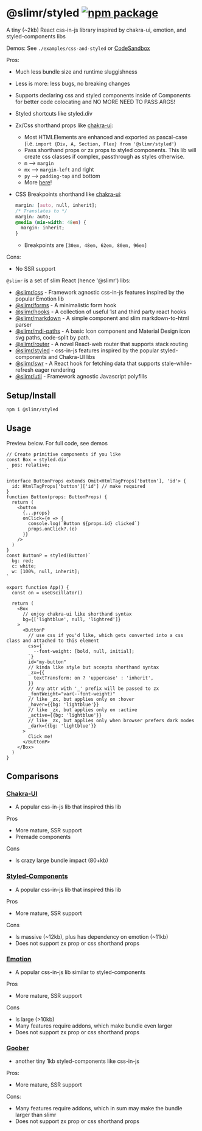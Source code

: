 # @slimr/styled [![npm package](https://img.shields.io/npm/v/@slimr/styled.svg?style=flat-square)](https://npmjs.org/package/@slimr/styled)

A tiny (~2kb) React css-in-js library inspired by chakra-ui, emotion, and styled-components libs

Demos: See `./examples/css-and-styled` or [CodeSandbox](https://codesandbox.io/s/64r9px?file=/src/App.tsx)

Pros:

- Much less bundle size and runtime sluggishness
- Less is more: less bugs, no breaking changes
- Supports declaring css and styled components inside of Components for better code colocating and NO MORE NEED TO PASS ARGS!
- Styled shortcuts like styled.div
- Zx/Css shorthand props like [chakra-ui](https://chakra-ui.com/docs/styled-system/style-props):
  - Most HTMLElements are enhanced and exported as pascal-case (i.e. `import {Div, A, Section, Flex} from '@slimr/styled'`)
  - Pass shorthand props or zx props to styled components. This lib will create css classes if complex, passthrough as styles otherwise.
  - `m` --> `margin`
  - `mx` --> `margin-left` and right
  - `py` --> `padding-top` and bottom
  - More [here](https://github.com/bdombro/slimr/blob/65bf012086760b7e481a4064f3be8aea6a098b91/packages/css/src/index.ts#L73)!
- CSS Breakpoints shorthand like [chakra-ui](https://chakra-ui.com/docs/styled-system/responsive-styles):

  ```css
  margin: [auto, null, inherit];
  /* Translates to */
  margin: auto;
  @media (min-width: 48em) {
    margin: inherit;
  }
  ```

  - Breakpoints are `[30em, 48em, 62em, 80em, 96em]`

Cons:

- No SSR support

`@slimr` is a set of slim React (hence '@slimr') libs:

- [@slimr/css](https://www.npmjs.com/package/@slimr/css) - Framework agnostic css-in-js features inspired by the popular Emotion lib
- [@slimr/forms](https://www.npmjs.com/package/@slimr/forms) - A minimalistic form hook
- [@slimr/hooks](https://www.npmjs.com/package/@slimr/hooks) - A collection of useful 1st and third party react hooks
- [@slimr/markdown](https://www.npmjs.com/package/@slimr/markdown) - A simple component and slim markdown-to-html parser
- [@slimr/mdi-paths](https://www.npmjs.com/package/@slimr/mdi-paths) - A basic Icon component and Material Design icon svg paths, code-split by path.
- [@slimr/router](https://www.npmjs.com/package/@slimr/router) - A novel React-web router that supports stack routing
- [@slimr/styled](https://www.npmjs.com/package/@slimr/styled) - css-in-js features inspired by the popular styled-components and Chakra-UI libs
- [@slimr/swr](https://www.npmjs.com/package/@slimr/swr) - A React hook for fetching data that supports stale-while-refresh eager rendering
- [@slimr/util](https://www.npmjs.com/package/@slimr/util) - Framework agnostic Javascript polyfills

## Setup/Install

```bash
npm i @slimr/styled
```

## Usage

Preview below. For full code, see demos

```tsx
// Create primitive components if you like
const Box = styled.div`
  pos: relative;
`

interface ButtonProps extends Omit<HtmlTagProps['button'], 'id'> {
  id: HtmlTagProps['button']['id'] // make required
}
function Button(props: ButtonProps) {
  return (
    <button
      {...props}
      onClick={e => {
        console.log(`Button ${props.id} clicked`)
        props.onClick?.(e)
      }}
    />
  )
}
const ButtonP = styled(Button)`
  bg: red;
  c: white;
  w: [100%, null, inherit];
`

export function App() {
  const on = useOscillator()

  return (
    <Box
      // enjoy chakra-ui like shorthand syntax
      bg={['lightblue', null, 'lightred']}
    >
      <ButtonP
        // use css if you'd like, which gets converted into a css class and attached to this element
        css={`
          --font-weight: [bold, null, initial];
        `}
        id="my-button"
        // kinda like style but accepts shorthand syntax
        _zx={{
          textTransform: on ? 'uppercase' : 'inherit',
        }}
        // Any attr with '_' prefix will be passed to zx
        _fontWeight="var(--font-weight)"
        // like _zx, but applies only on :hover
        _hover={{bg: 'lightblue'}}
        // like _zx, but applies only on :active
        _active={{bg: 'lightblue'}}
        // like _zx, but applies only when browser prefers dark modes
        _dark={{bg: 'lightblue'}}
      >
        Click me!
      </ButtonP>
    </Box>
  )
}
```

## Comparisons

### [Chakra-UI](https://chakra-ui.com/)

- A popular css-in-js lib that inspired this lib

Pros

- More mature, SSR support
- Premade components

Cons

- Is crazy large bundle impact (80+kb)

### [Styled-Components](https://github.com/styled-components/styled-components)

- A popular css-in-js lib that inspired this lib

Pros

- More mature, SSR support

Cons

- Is massive (~12kb), plus has dependency on emotion (~11kb)
- Does not support zx prop or css shorthand props

### [Emotion](https://emotion.sh/docs/introduction)

- A popular css-in-js lib similar to styled-components

Pros

- More mature, SSR support

Cons

- Is large (>10kb)
- Many features require addons, which make bundle even larger
- Does not support zx prop or css shorthand props

### [Goober](https://github.com/cristianbote/goober)

- another tiny 1kb styled-components like css-in-js

Pros:

- More mature, SSR support

Cons:

- Many features require addons, which in sum may make the bundle larger than slimr
- Does not support zx prop or css shorthand props
